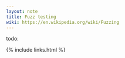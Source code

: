 ```yaml
---
layout: note
title: Fuzz testing
wiki: https://en.wikipedia.org/wiki/Fuzzing
---
```


todo:

{% include links.html %}
